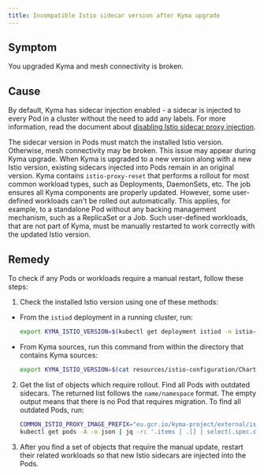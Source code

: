 ```yaml
---
title: Incompatible Istio sidecar version after Kyma upgrade
---
```


## Symptom

You upgraded Kyma and mesh connectivity is broken.

## Cause

By default, Kyma has sidecar injection enabled - a sidecar is injected to every Pod in a cluster without the need to add any labels. For more information, read the document about [disabling Istio sidecar proxy injection](../operations/smsh-01-istio-disable-sidecar-injection.md).

The sidecar version in Pods must match the installed Istio version. Otherwise, mesh connectivity may be broken.
This issue may appear during Kyma upgrade. When Kyma is upgraded to a new version along with a new Istio version, existing sidecars injected into Pods remain in an original version.
Kyma contains `istio-proxy-reset` <!--`istio-proxy-reset` is no longer a job. Update and explain what `istio-proxy-reset` actually is once Reconciller is ready to use.--> that performs a rollout for most common workload types, such as Deployments, DaemonSets, etc. The job ensures all Kyma components are properly updated.
However, some user-defined workloads can't be rolled out automatically. This applies, for example, to a standalone Pod without any backing management mechanism, such as a ReplicaSet or a Job.
Such user-defined workloads, that are not part of Kyma, must be manually restarted to work correctly with the updated Istio version.

## Remedy

To check if any Pods or workloads require a manual restart, follow these steps:

1. Check the installed Istio version using one of these methods:

* From the `istiod` deployment in a running cluster, run:

   ```bash
   export KYMA_ISTIO_VERSION=$(kubectl get deployment istiod -n istio-system -o json | jq '.spec.template.spec.containers | .[].image' | sed 's/[^:"]*[:]//' | sed 's/["]//g')
   ```

* From Kyma sources, run this command from within the directory that contains Kyma sources:

   ```bash
   export KYMA_ISTIO_VERSION=$(cat resources/istio-configuration/Chart.yaml | grep version | sed 's/[^:]*[:]//' | sed 's/ //g')
   ```

2. Get the list of objects which require rollout. Find all Pods with outdated sidecars. The returned list follows the `name/namespace` format. The empty output means that there is no Pod that requires migration. To find all outdated Pods, run:

     <!--The command in step 2 can change once we start using solo.io images.-->

   ```bash
   COMMON_ISTIO_PROXY_IMAGE_PREFIX="eu.gcr.io/kyma-project/external/istio/proxyv2" 
   kubectl get pods -A -o json | jq -rc '.items | .[] | select(.spec.containers[].image | startswith("'"${COMMON_ISTIO_PROXY_IMAGE_PREFIX}"'") and (endswith("'"${KYMA_ISTIO_VERSION}"'") | not))  | "\(.metadata.name)/\(.metadata.namespace)"'
   ```

3. After you find a set of objects that require the manual update, restart their related workloads so that new Istio sidecars are injected into the Pods.

